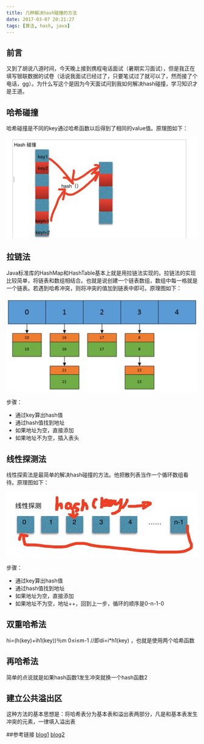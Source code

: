```yaml
---
title: 几种解决hash碰撞的方法
date: 2017-03-07 20:21:27
tags: [算法, hash, java]
---
```


## 前言
又到了胡说八道时间，今天晚上接到携程电话面试（暑期实习面试），但是我正在填写银联数据的试卷（话说我面试已经过了，只要笔试过了就可以了，然而接了个电话，gg）。为什么写这个是因为今天面试问到我如何解决hash碰撞，学习知识才是王道。

## 哈希碰撞
哈希碰撞是不同的key通过哈希函数以后得到了相同的value值。原理图如下：

![哈希碰撞](hash/pengzhuang.png)

## 拉链法
Java标准库的HashMap和HashTable基本上就是用拉链法实现的。拉链法的实现比较简单，将链表和数组相结合。也就是说创建一个链表数组，数组中每一格就是一个链表。若遇到哈希冲突，则将冲突的值加到链表中即可。原理图如下：

![hashmap和hashtable底层存储结构](hash/lianbiao.png)

步骤：
* 通过key算出hash值
* 通过hash值找到地址
* 如果地址为空，直接添加
* 如果地址不为空，插入表头

## 线性探测法
线性探索法是最简单的解决hash碰撞的方法。他把散列表当作一个循环数组看待。原理图如下：

![线性探测法原理图](hash/tance.png)

步骤：
* 通过key算出hash值
* 通过hash值找到地址
* 如果地址为空，直接添加
* 如果地址不为空，地址++，回到上一步，循环的顺序是0-n-1-0

## 双重哈希法
hi=(h(key)+ih1(key))％m 0≤i≤m-1 //即di=i*h1(key) ，也就是使用两个哈希函数

## 再哈希法
简单的点说就是如果hash函数1发生冲突就换一个hash函数2

## 建立公共溢出区
这种方法的基本思想是：将哈希表分为基本表和溢出表两部分，凡是和基本表发生冲突的元素，一律填入溢出表

##参考链接
[blog1](http://threezj.com/2016/03/28/%E7%94%A8%E6%8B%89%E9%93%BE%E6%B3%95%E5%92%8C%E7%BA%BF%E6%80%A7%E6%8E%A2%E6%B5%8B%E6%B3%95%E8%A7%A3%E5%86%B3%E5%93%88%E5%B8%8C%E5%86%B2%E7%AA%81/)
[blog2](http://www.jianshu.com/p/eb335abc88dd)
